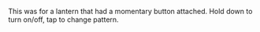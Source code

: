 This was for a lantern that had a momentary button attached. Hold down to turn on/off, tap to change pattern.
